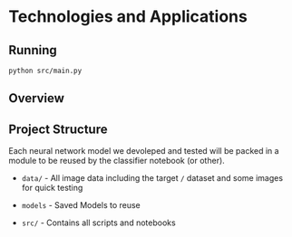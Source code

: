 # Technologies and Applications

## Running

```
python src/main.py
```

## Overview

## Project Structure

Each neural network model we devoleped and tested will be packed in a module
to be reused by the classifier notebook (or other).

- `data/` - All image data including the target `/` dataset and some images
for quick testing

- `models` - Saved Models to reuse

- `src/` - Contains all scripts and notebooks